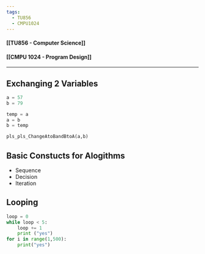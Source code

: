 ```yaml
---
tags:
  - TU856
  - CMPU1024
---
```

#### [[TU856 - Computer Science]]
#### [[CMPU 1024 - Program Design]]

---

## Exchanging 2 Variables


``` python
a = 57
b = 79

temp = a
a = b
b = temp

pls_pls_ChangeAtoBandBtoA(a,b)
```

## Basic Constucts for Alogithms
- Sequence
- Decision
- Iteration

## Looping

``` python
loop = 0
while loop < 5:
	loop += 1
	print ("yes")
for i in range(1,500):
	print("yes")
```




